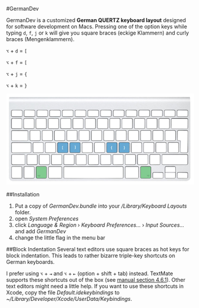 #GermanDev

GermanDev is a customized **German QUERTZ keyboard layout** designed for software development on Macs. Pressing one of the option keys while typing `d`, `f`, `j` or `k` will give you square braces (eckige Klammern) and curly braces (Mengenklammern).

`⌥` + `d` = `[`

`⌥` + `f` = `[`

`⌥` + `j` = `{`

`⌥` + `k` = `}`

![Alt text](/howto.jpg?raw=true "GermanDev difference")

##Installation
1. Put a copy of _GermanDev.bundle_ into your _/Library/Keyboard Layouts_ folder.
2. open _System Preferences_
3. click _Language & Region_ › _Keyboard Preferences..._ › _Input Sources..._ and add _GermanDev_
4. change the little flag in the menu bar

##Block Indentation
Several text editors use square braces as hot keys for block indentation. This leads to rather bizarre triple-key shortcuts on German keyboards.

I prefer using `⌥` + `⇥`  and `⌥` + `⇤` (option + shift + tab) instead. TextMate supports these shortcuts out of the box (see [manual section 4.6.1](http://manual.macromates.com/en/working_with_text)). Other text editors might need a little help. If you want to use these shortcuts in Xcode, copy the file _Default.idekeybindings_ to _~/Library/Developer/Xcode/UserData/Keybindings_.